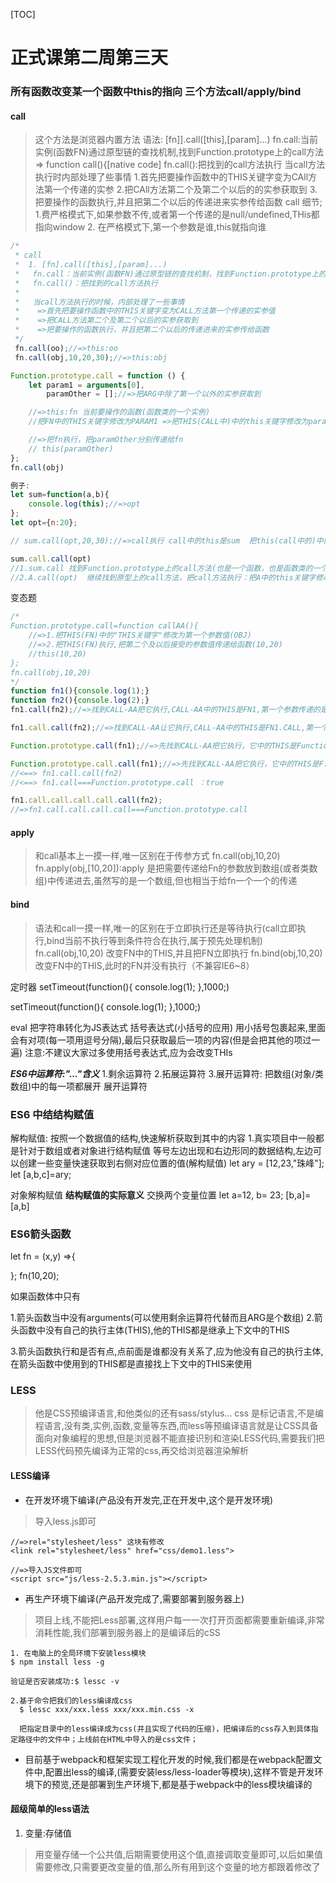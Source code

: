 [TOC]
# 正式课第二周第三天
### 所有函数改变某一个函数中this的指向 三个方法call/apply/bind
#### call
> 这个方法是浏览器内置方法
语法: [fn]].call([this],[param]...)
        fn.call:当前实例(函数FN)通过原型链的查找机制,找到Function.prototype上的call方法 => function call(){[native code]
        fn.call():把找到的call方法执行
        当call方法执行时内部处理了些事情
            1.首先把要操作函数中的THIS关键字变为CAll方法第一个传递的实参
            2.把CAll方法第二个及第二个以后的的实参获取到
            3.把要操作的函数执行,并且把第二个以后的传递进来实参传给函数
        call 细节;
        1.费严格模式下,如果参数不传,或者第一个传递的是null/undefined,THis都指向window 
        2. 在严格模式下,第一个参数是谁,this就指向谁
```Javascript
/*
 * call
 *  1. [fn].call([this],[param]...)
 *   fn.call：当前实例(函数FN)通过原型链的查找机制，找到Function.prototype上的call方法  =>function call(){[native code]}
 *   fn.call()：把找到的call方法执行
 *
 *   当call方法执行的时候，内部处理了一些事情
 *    =>首先把要操作函数中的THIS关键字变为CALL方法第一个传递的实参值
 *    =>把CALL方法第二个及第二个以后的实参获取到
 *    =>把要操作的函数执行，并且把第二个以后的传递进来的实参传给函数
 */
 fn.call(oo);//=>this:oo
 fn.call(obj,10,20,30);//=>this:obj

Function.prototype.call = function () {
    let param1 = arguments[0],
        paramOther = [];//=>把ARG中除了第一个以外的实参获取到

    //=>this:fn 当前要操作的函数(函数类的一个实例)
    //把FN中的THIS关键字修改为PARAM1 =>把THIS(CALL中)中的this关键字修改为param1

    //=>把fn执行，把paramOther分别传递给fn
    // this(paramOther)
};
fn.call(obj)

例子:
let sum=function(a,b){
    console.log(this);//=>opt
};
let opt={n:20};

// sum.call(opt,20,30);//=>call执行 call中的this是sum  把this(call中的)中的“this关键字”改为opt 把this(call中的)执行，把20,30分别传递给它 //=>sum中this:opt  a=20 b=30

sum.call.call(opt)
//1.sum.call 找到Function.prototype上的call方法(也是一个函数，也是函数类的一个实例，也可以继续调用call/apply等方法)  =>A（函数）
//2.A.call(opt)  继续找到原型上的call方法，把call方法执行：把A中的this关键字修改为opt，然后把A执行

```
变态题
```Javascript
/*
Function.prototype.call=function callAA(){
    //=>1.把THIS(FN)中的"THIS关键字"修改为第一个参数值(OBJ)
    //=>2.把THIS(FN)执行,把第二个及以后接受的参数值传递给函数(10,20)
    //this(10,20)
};
fn.call(obj,10,20)
*/
function fn1(){console.log(1);}
function fn2(){console.log(2);}
fn1.call(fn2);//=>找到CALL-AA把它执行,CALL-AA中的THIS是FN1,第一个参数传递的是FN2  =>在CALL-AA中执行的是FN1 =>1

fn1.call.call(fn2);//=>找到CALL-AA让它执行,CALL-AA中的THIS是FN1.CALL,第一个参数是FN2  (把FN1.CALL中的THIS变为FN2，再让FN1.CALL执行  =>先找到CALL-AA，把它执行，只不过此时它中的THIS是FN2 =>让FN2中的THIS变为UNDEFINED，因为执行FN1.CALL的时候没有传递参数值，然后让FN2执行)  =>2

Function.prototype.call(fn1);//=>先找到CALL-AA把它执行，它中的THIS是Function.prototype =>让F.P中的THIS变为FN1,然后让F.P执行,F.P是一个匿名函数也是一个空函数，执行没有任何的输出

Function.prototype.call.call(fn1);//=>先找到CALL-AA把它执行，它中的THIS是F.P.CALL =>把F.P.CALL中的THIS修改为FN1,让F.P.CALL执行  =>F.P.CALL(CALL-AA)第二次把它执行(此时它里面的THIS已经是FN1) =>这一次其实在CALL-AA中是让FN1执行 =>1
//<==> fn1.call.call(fn2)
//<==> fn1.call===Function.prototype.call ：true

fn1.call.call.call.call.call(fn2);
//=>fn1.call.call.call.call===Function.prototype.call

```

#### apply
> 和call基本上一摸一样,唯一区别在于传参方式
fn.call(obj,10,20)
fn.apply(obj,[10,20]):apply 是把需要传递给Fn的参数放到数组(或者类数组)中传递进去,虽然写的是一个数组,但也相当于给fn一个一个的传递

#### bind
> 语法和call一摸一样,唯一的区别在于立即执行还是等待执行(call立即执行,bind当前不执行等到条件符合在执行,属于预先处理机制)
 fn.call(obj,10,20) 改变FN中的THIS,并且把FN立即执行
   fn.bind(obj,10,20) 改变FN中的THIS,此时的FN并没有执行（不兼容IE6~8）


定时器
setTimeout(function(){
    console.log(1);
},1000;)

setTimeout(function(){
    console.log(1);
},1000;)


eval 把字符串转化为JS表达式
 括号表达式(小括号的应用)
    用小括号包裹起来,里面会有对项(每一项用逗号分隔),最后只获取最后一项的内容(但是会把其他的项过一遍)
    注意:不建议大家过多使用括号表达式,应为会改变THIs


***ES6中运算符:"..."含义***
1.剩余运算符
2.拓展运算符
3.展开运算符: 把数组(对象/类数组)中的每一项都展开
展开运算符
 

### ES6 中结结构赋值
解构赋值: 按照一个数据值的结构,快速解析获取到其中的内容
1.真实项目中一般都是针对于数组或者对象进行结构赋值
等号左边出现和右边形同的数据结构,左边可以创建一些变量快速获取到右侧对应位置的值(解构赋值)
let ary = [12,23,"珠峰"];
let [a,b,c]=ary;

对象解构赋值
**结构赋值的实际意义**
交换两个变量位置
let a=12,
    b= 23;
[b,a]=[a,b]

### ES6箭头函数
let fn = (x,y) =>{

};
fn(10,20);


如果函数体中只有

1.箭头函数当中没有arguments(可以使用剩余运算符代替而且ARG是个数组)
2.箭头函数中没有自己的执行主体(THIS),他的THIS都是继承上下文中的THIS

3.箭头函数执行和是否有点,点前面是谁都没有关系了,应为他没有自己的执行主体,在箭头函数中使用到的THIS都是直接找上下文中的THIS来使用



### LESS
> 他是CSS预编译语言,和他类似的还有sass/stylus...
> css 是标记语言,不是编程语言,没有类,实例,函数,变量等东西,而less等预编译语言就是让CSS具备面向对象编程的思想,但是浏览器不能直接识别和渲染LESS代码,需要我们把LESS代码预先编译为正常的css,再交给浏览器渲染解析

#### LESS编译
- 在开发环境下编译(产品没有开发完,正在开发中,这个是开发环境)
> 导入less.js即可
```
//=>rel="stylesheet/less" 这块有修改
<link rel="stylesheet/less" href="css/demo1.less">

//=>导入JS文件即可
<script src="js/less-2.5.3.min.js"></script>
``` 
- 再生产环境下编译(产品开发完成了,需要部署到服务器上)
> 项目上线,不能把Less部署,这样用户每一一次打开页面都需要重新编译,非常消耗性能,我们部署到服务器上的是编译后的cSS
```
1. 在电脑上的全局环境下安装less模块
$ npm install less -g

验证是否安装成功:$ lessc -v

2.基于命令把我们的less编译成css
  $ lessc xxx/xxx.less xxx/xxx.min.css -x

  把指定目录中的less编译成为css(并且实现了代码的压缩)，把编译后的css存入到具体指定路径中的文件中；上线前在HTML中导入的是css文件； 
```
- 目前基于webpack和框架实现工程化开发的时候,我们都是在webpack配置文件中,配置出less的编译,(需要安装less/less-loader等模块),这样不管是开发环境下的预览,还是部署到生产环境下,都是基于webpack中的less模块编译的

#### 超级简单的less语法
1. 变量:存储值
> 用变量存储一个公共值,后期需要使用这个值,直接调取变量即可,以后如果值需要修改,只需要更改变量的值,那么所有用到这个变量的地方都跟着修改了
